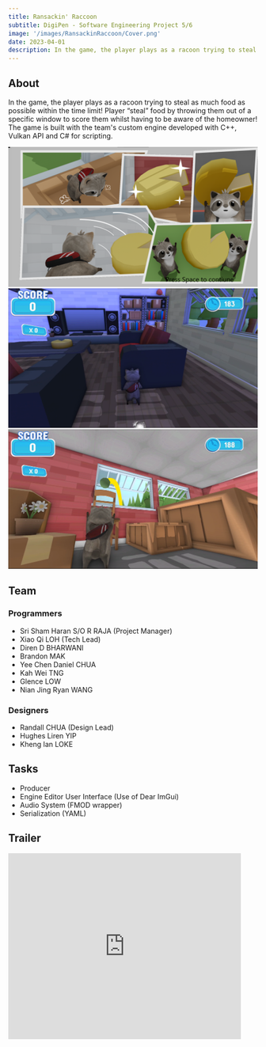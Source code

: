 ```yaml
---
title: Ransackin' Raccoon
subtitle: DigiPen - Software Engineering Project 5/6
image: '/images/RansackinRaccoon/Cover.png'
date: 2023-04-01
description: In the game, the player plays as a racoon trying to steal as much food as possible within the time limit! 
---
```


## About
In the game, the player plays as a racoon trying to steal as much food as possible within the time limit!
Player “steal” food by throwing them out of a specific window to score them whilst having to be aware of the homeowner! The game is built with the team's custom engine developed with C++, Vulkan API and C# for scripting.

<div class="gallery-box">
  <div class="gallery">
    <img src="/images/RansackinRaccoon/RansackinRaccoon00.png" loading="lazy">
    <img src="/images/RansackinRaccoon/RansackinRaccoon01.png" loading="lazy">
    <img src="/images/RansackinRaccoon/RansackinRaccoon02.png" loading="lazy">
  </div>
</div>

## Team

### Programmers
- Sri Sham Haran S/O R RAJA (Project Manager)
- Xiao Qi LOH (Tech Lead)
- Diren D BHARWANI
- Brandon MAK
- Yee Chen Daniel CHUA
- Kah Wei TNG
- Glence LOW
- Nian Jing Ryan WANG

### Designers
- Randall CHUA (Design Lead)
- Hughes Liren YIP
- Kheng Ian LOKE

## Tasks
* Producer
* Engine Editor User Interface (Use of Dear ImGui)
* Audio System (FMOD wrapper)
* Serialization (YAML)

## Trailer
<p><iframe width="470" height="376" loading="lazy" src="https://www.youtube.com/embed/dKvhqMxf_nc" title="YouTube video player" frameborder="0" allow="accelerometer; autoplay; clipboard-write; encrypted-media; gyroscope; picture-in-picture" allowfullscreen></iframe></p>
